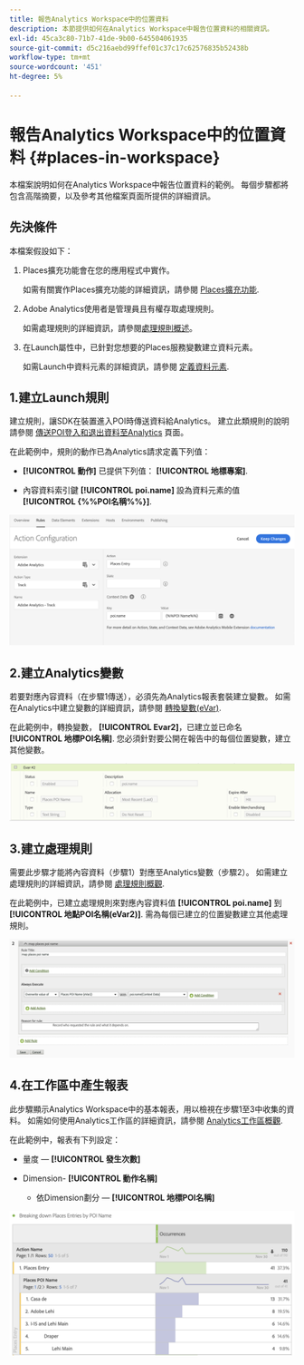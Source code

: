 ```yaml
---
title: 報告Analytics Workspace中的位置資料
description: 本節提供如何在Analytics Workspace中報告位置資料的相關資訊。
exl-id: 45ca3c80-71b7-41de-9b00-645504061935
source-git-commit: d5c216aebd99ffef01c37c17c62576835b52438b
workflow-type: tm+mt
source-wordcount: '451'
ht-degree: 5%

---
```


# 報告Analytics Workspace中的位置資料 {#places-in-workspace}

本檔案說明如何在Analytics Workspace中報告位置資料的範例。 每個步驟都將包含高階摘要，以及參考其他檔案頁面所提供的詳細資訊。

## 先決條件

本檔案假設如下：

1. Places擴充功能會在您的應用程式中實作。

   如需有關實作Places擴充功能的詳細資訊，請參閱 [Places擴充功能](/help/places-ext-aep-sdks/places-extension/places-extension.md).

1. Adobe Analytics使用者是管理員且有權存取處理規則。

   如需處理規則的詳細資訊，請參閱[處理規則概述](https://experienceleague.adobe.com/docs/analytics/admin/admin-tools/manage-report-suites/edit-report-suite/report-suite-general/c-processing-rules/processing-rules.html)。

1. 在Launch屬性中，已針對您想要的Places服務變數建立資料元素。

   如需Launch中資料元素的詳細資訊，請參閱 [定義資料元素](/help/use-places-launch-workflow/define-data-elements.md).


## 1.建立Launch規則

建立規則，讓SDK在裝置進入POI時傳送資料給Analytics。 建立此類規則的說明請參閱 [傳送POI登入和退出資料至Analytics](/help/use-places-with-other-solutions/places-adobe-analytics/use-places-adobe-analytics.md) 頁面。

在此範例中，規則的動作已為Analytics請求定義下列值：

* **[!UICONTROL 動作]** 已提供下列值： **[!UICONTROL 地標專案]**.

* 內容資料索引鍵 **[!UICONTROL poi.name]** 設為資料元素的值 **[!UICONTROL {%%POI名稱%%}]**.

![&quot;設定動作&quot;](/help/assets/pt-setAction.png)

## 2.建立Analytics變數

若要對應內容資料（在步驟1傳送），必須先為Analytics報表套裝建立變數。 如需在Analytics中建立變數的詳細資訊，請參閱 [轉換變數(eVar)](https://experienceleague.adobe.com/docs/analytics/implementation/vars/page-vars/evar.html?lang=zh-Hant).

在此範例中，轉換變數， **[!UICONTROL Evar2]**，已建立並已命名 **[!UICONTROL 地標POI名稱]**. 您必須針對要公開在報告中的每個位置變數，建立其他變數。

![&quot;建立analytics變數&quot;](/help/assets/aa-evar.png)

## 3.建立處理規則

需要此步驟才能將內容資料（步驟1）對應至Analytics變數（步驟2）。 如需建立處理規則的詳細資訊，請參閱 [處理規則概觀](https://experienceleague.adobe.com/docs/analytics/admin/admin-tools/manage-report-suites/edit-report-suite/report-suite-general/c-processing-rules/processing-rules.html).

在此範例中，已建立處理規則來對應內容資料值 **[!UICONTROL poi.name]** 到 **[!UICONTROL 地點POI名稱(eVar2)]**. 需為每個已建立的位置變數建立其他處理規則。

![&quot;建立處理規則&quot;](/help/assets/aa-processing-rule.png)

## 4.在工作區中產生報表

此步驟顯示Analytics Workspace中的基本報表，用以檢視在步驟1至3中收集的資料。 如需如何使用Analytics工作區的詳細資訊，請參閱 [Analytics工作區概觀](https://experienceleague.adobe.com/docs/analytics/analyze/analysis-workspace/home.html).

在此範例中，報表有下列設定：

* 量度 —  **[!UICONTROL 發生次數]**

* Dimension- **[!UICONTROL 動作名稱]**

   * 依Dimension劃分 —  **[!UICONTROL 地標POI名稱]**

![&quot;在工作區中建立報表&quot;](/help/assets/aa-workspace.png)
